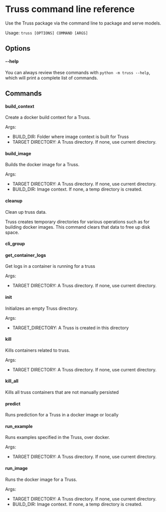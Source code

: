 # Truss command line reference

Use the Truss package via the command line to package and serve models.

Usage: `truss [OPTIONS] COMMAND [ARGS]`

## Options

#### --help

You can always review these commands with `python -m truss --help`, which will print a complete list of commands.

## Commands

#### build_context

Create a docker build context for a Truss.

Args:
* BUILD_DIR: Folder where image context is built for Truss
* TARGET DIRECTORY: A Truss directory. If none, use current directory.

#### build_image

Builds the docker image for a Truss.

Args:
* TARGET DIRECTORY: A Truss directory. If none, use current directory.
* BUILD_DIR: Image context. If none, a temp directory is created.

#### cleanup

Clean up truss data.

Truss creates temporary directories for various operations
such as for building docker images. This command clears
that data to free up disk space.

#### cli_group

#### get_container_logs

Get logs in a container is running for a truss

Args:
* TARGET DIRECTORY: A Truss directory. If none, use current directory.

#### init

Initializes an empty Truss directory.

Args:
* TARGET_DIRECTORY: A Truss is created in this directory

#### kill

Kills containers related to truss.

Args:
* TARGET DIRECTORY: A Truss directory. If none, use current directory.

#### kill_all

Kills all truss containers that are not manually persisted

#### predict

Runs prediction for a Truss in a docker image or locally

#### run_example

Runs examples specified in the Truss, over docker.

Args:
* TARGET DIRECTORY: A Truss directory. If none, use current directory.

#### run_image

Runs the docker image for a Truss.

Args:
* TARGET DIRECTORY: A Truss directory. If none, use current directory.
* BUILD_DIR: Image context. If none, a temp directory is created.
